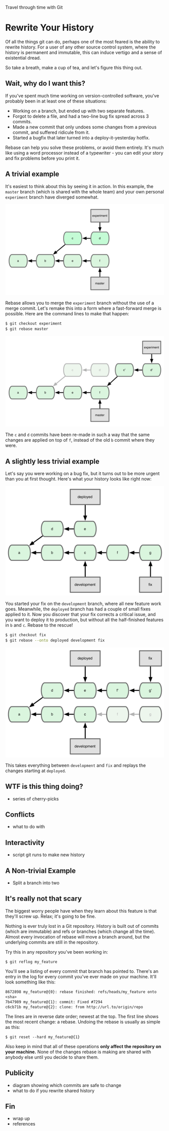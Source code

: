 Travel through time with Git

# Rewrite Your History

Of all the things git can do, perhaps one of the most feared is the ability to rewrite history. For a user of any other source control system, where the history is permanent and immutable, this can induce vertigo and a sense of existential dread.

So take a breath, make a cup of tea, and let's figure this thing out.

## Wait, why do I want this?

If you've spent much time working on version-controlled software, you've probably been in at least one of these situations:

* Working on a branch, but ended up with two separate features.
* Forgot to delete a file, and had a two-line bug fix spread across 3 commits.
* Made a new commit that only undoes some changes from a previous commit, and suffered ridicule from it.
* Started a bugfix that later turned into a deploy-it-yesterday hotfix.

Rebase can help you solve these problems, or avoid them entirely. It's much like using a word processor instead of a typewriter - you can edit your story and fix problems before you print it.

## A trivial example

It's easiest to think about this by seeing it in action. In this example, the `master` branch (which is shared with the whole team) and your own personal `experiment` branch have diverged somewhat.

![](trivial-1a.png)

Rebase allows you to merge the `experiment` branch without the use of a merge commit. Let's remake this into a form where a fast-forward merge is possible. Here are the command lines to make that happen:

```sh
$ git checkout experiment
$ git rebase master
```

![](trivial-1b.png)

The `c` and `d` commits have been re-made in such a way that the same changes are applied on top of `f`, instead of the old `b` commit where they were. 

## A slightly less trivial example

Let's say you were working on a bug fix, but it turns out to be more urgent than you at first thought. Here's what your history looks like right now:

![](trivial-2a.png)

You started your fix on the `development` branch, where all new feature work goes. Meanwhile, the `deployed` branch has had a couple of small fixes applied to it. Now you discover that your fix corrects a critical issue, and you want to deploy it to production, but without all the half-finished features in `b` and `c`. Rebase to the rescue!

```sh
$ git checkout fix
$ git rebase --onto deployed development fix
```

![](trivial-2b.png)

This takes everything between `development` and `fix` and replays the changes starting at `deployed`.

## WTF is this thing doing?

* series of cherry-picks

## Conflicts

* what to do with 

## Interactivity

* script git runs to make new history

## A Non-trivial Example

* Split a branch into two

## It's really not that scary

The biggest worry people have when they learn about this feature is that they'll screw up. Relax; it's going to be fine.

Nothing is ever truly lost in a Git repository. History is built out of commits (which are immutable) and refs or branches (which change all the time). Almost every invocation of rebase will move a branch around, but the underlying commits are still in the repository.

Try this in any repository you've been working in:

	$ git reflog my_feature

You'll see a listing of every commit that branch has pointed to.  There's an entry in the log for every commit you've ever made on your machine. It'll look something like this:

	8672898 my_feature@{0}: rebase finished: refs/heads/my_feature onto <sha>
	7b47989 my_feature@{1}: commit: Fixed #7294
	c6cb71b my_feature@{2}: clone: from http://url.to/origin/repo

The lines are in reverse date order; newest at the top. The first line shows the most recent change: a rebase. Undoing the rebase is usually as simple as this:

	$ git reset --hard my_feature@{1}

Also keep in mind that all of these operations **only affect the repository on your machine.** None of the changes rebase is making are shared with anybody else until you decide to share them.

## Publicity

* diagram showing which commits are safe to change
* what to do if you rewrite shared history

## Fin

* wrap up
* references